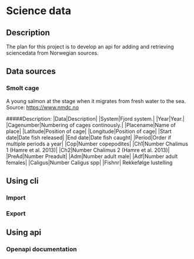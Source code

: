 # Science data

## Description
The plan for this project is to develop an api for adding and retrieving sciencedata from Norwegian sources. 

## Data sources

### Smolt cage
A young salmon at the stage when it migrates from fresh water to the sea.
Source: https://www.nmdc.no

#####Description:
|Data|Description|
|System|Fjord system.|
|Year|Year.|
|Cagenumber|Numbering of cages continously.|
|Placename|Name of place|
|Latitude|Position of cage|
|Longitude|Position of cage|
|Start date|Date fish released|
|End date|Date fish caught|
|Period|Order if multiple periods a year|
|Cop|Number copepodites|
|Ch1|Number Chalimus 1 (Hamre et al. 2013)|
|Ch2|Number Chalimus 2 (Hamre et al. 2013)|
|PreAd|Number Preadult|
|Adm|Number adult male|
|Adf|Number adult females|
|Caligus|Number Caligus spp|
|Fishnr|	Rekkefølge lustelling


## Using cli

### Import

### Export

## Using api

### Openapi documentation
